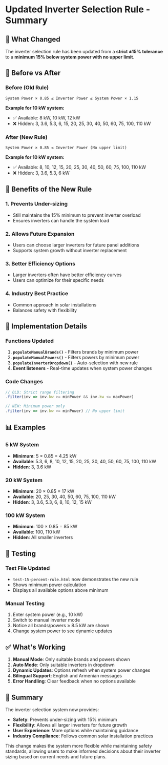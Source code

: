 # Updated Inverter Selection Rule - Summary

## 🎯 What Changed

The inverter selection rule has been updated from a **strict ±15% tolerance** to a **minimum 15% below system power with no upper limit**.

## 🔄 Before vs After

### **Before (Old Rule)**
```
System Power × 0.85 ≤ Inverter Power ≤ System Power × 1.15
```

**Example for 10 kW system:**
- ✅ Available: 8 kW, 10 kW, 12 kW
- ❌ Hidden: 3, 3.6, 5.3, 6, 15, 20, 25, 30, 40, 50, 60, 75, 100, 110 kW

### **After (New Rule)**
```
System Power × 0.85 ≤ Inverter Power (No upper limit)
```

**Example for 10 kW system:**
- ✅ Available: 8, 10, 12, 15, 20, 25, 30, 40, 50, 60, 75, 100, 110 kW
- ❌ Hidden: 3, 3.6, 5.3, 6 kW

## 🚀 Benefits of the New Rule

### **1. Prevents Under-sizing**
- Still maintains the 15% minimum to prevent inverter overload
- Ensures inverters can handle the system load

### **2. Allows Future Expansion**
- Users can choose larger inverters for future panel additions
- Supports system growth without inverter replacement

### **3. Better Efficiency Options**
- Larger inverters often have better efficiency curves
- Users can optimize for their specific needs

### **4. Industry Best Practice**
- Common approach in solar installations
- Balances safety with flexibility

## 🔧 Implementation Details

### **Functions Updated**
1. **`populateManualBrands()`** - Filters brands by minimum power
2. **`populateManualPowers()`** - Filters powers by minimum power  
3. **`populateInverterDropdown()`** - Auto-selection with new rule
4. **Event listeners** - Real-time updates when system power changes

### **Code Changes**
```javascript
// OLD: Strict range filtering
.filter(inv => inv.kw >= minPower && inv.kw <= maxPower)

// NEW: Minimum power only
.filter(inv => inv.kw >= minPower) // No upper limit
```

## 📊 Examples

### **5 kW System**
- **Minimum**: 5 × 0.85 = 4.25 kW
- **Available**: 5.3, 6, 8, 10, 12, 15, 20, 25, 30, 40, 50, 60, 75, 100, 110 kW
- **Hidden**: 3, 3.6 kW

### **20 kW System**
- **Minimum**: 20 × 0.85 = 17 kW
- **Available**: 20, 25, 30, 40, 50, 60, 75, 100, 110 kW
- **Hidden**: 3, 3.6, 5.3, 6, 8, 10, 12, 15 kW

### **100 kW System**
- **Minimum**: 100 × 0.85 = 85 kW
- **Available**: 100, 110 kW
- **Hidden**: All smaller inverters

## 🧪 Testing

### **Test File Updated**
- `test-15-percent-rule.html` now demonstrates the new rule
- Shows minimum power calculation
- Displays all available options above minimum

### **Manual Testing**
1. Enter system power (e.g., 10 kW)
2. Switch to manual inverter mode
3. Notice all brands/powers ≥ 8.5 kW are shown
4. Change system power to see dynamic updates

## ✅ What's Working

1. **Manual Mode**: Only suitable brands and powers shown
2. **Auto Mode**: Only suitable inverters in dropdown
3. **Dynamic Updates**: Options refresh when system power changes
4. **Bilingual Support**: English and Armenian messages
5. **Error Handling**: Clear feedback when no options available

## 🎉 Summary

The inverter selection system now provides:

- **Safety**: Prevents under-sizing with 15% minimum
- **Flexibility**: Allows all larger inverters for future growth
- **User Experience**: More options while maintaining guidance
- **Industry Compliance**: Follows common solar installation practices

This change makes the system more flexible while maintaining safety standards, allowing users to make informed decisions about their inverter sizing based on current needs and future plans.
